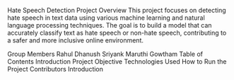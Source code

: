 Hate Speech Detection
Project Overview
This project focuses on detecting hate speech in text data using various machine learning and natural language processing techniques. The goal is to build a model that can accurately classify text as hate speech or non-hate speech, contributing to a safer and more inclusive online environment.

Group Members
Rahul
Dhanush
Sriyank
Maruthi
Gowtham
Table of Contents
Introduction
Project Objective
Technologies Used
How to Run the Project
Contributors
Introduction
